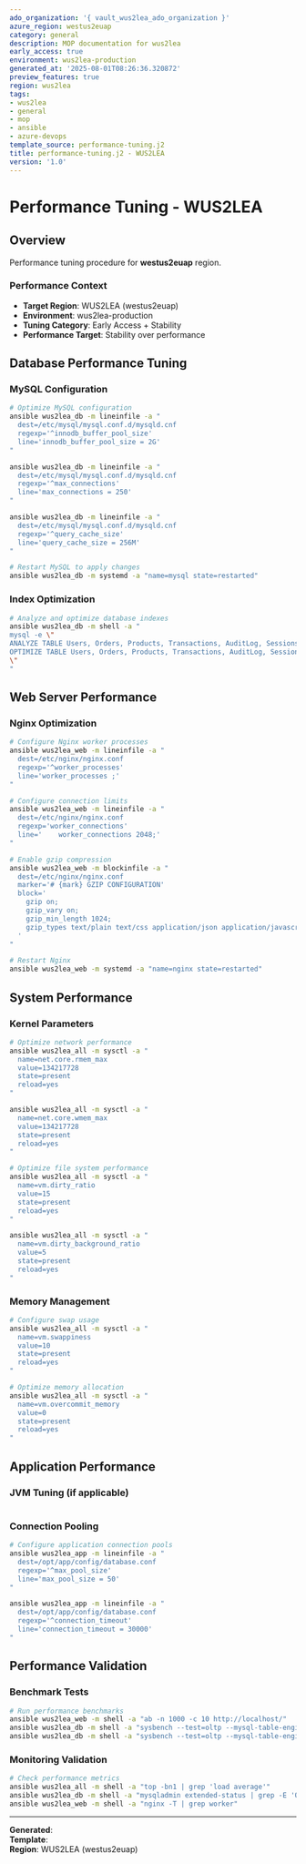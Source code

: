 ```yaml
---
ado_organization: '{ vault_wus2lea_ado_organization }'
azure_region: westus2euap
category: general
description: MOP documentation for wus2lea
early_access: true
environment: wus2lea-production
generated_at: '2025-08-01T08:26:36.320872'
preview_features: true
region: wus2lea
tags:
- wus2lea
- general
- mop
- ansible
- azure-devops
template_source: performance-tuning.j2
title: performance-tuning.j2 - WUS2LEA
version: '1.0'
---
```



# Performance Tuning - WUS2LEA

## Overview

Performance tuning procedure for **westus2euap** region.

### Performance Context

- **Target Region**: WUS2LEA (westus2euap)
- **Environment**: wus2lea-production
- **Tuning Category**: Early Access + Stability
- **Performance Target**: Stability over performance

## Database Performance Tuning

### MySQL Configuration
```bash
# Optimize MySQL configuration
ansible wus2lea_db -m lineinfile -a "
  dest=/etc/mysql/mysql.conf.d/mysqld.cnf
  regexp='^innodb_buffer_pool_size'
  line='innodb_buffer_pool_size = 2G'
"

ansible wus2lea_db -m lineinfile -a "
  dest=/etc/mysql/mysql.conf.d/mysqld.cnf
  regexp='^max_connections'
  line='max_connections = 250'
"

ansible wus2lea_db -m lineinfile -a "
  dest=/etc/mysql/mysql.conf.d/mysqld.cnf
  regexp='^query_cache_size'
  line='query_cache_size = 256M'
"

# Restart MySQL to apply changes
ansible wus2lea_db -m systemd -a "name=mysql state=restarted"
```

### Index Optimization
```bash
# Analyze and optimize database indexes
ansible wus2lea_db -m shell -a "
mysql -e \"
ANALYZE TABLE Users, Orders, Products, Transactions, AuditLog, Sessions, PreviewFeatures, EarlyAccessLogs;
OPTIMIZE TABLE Users, Orders, Products, Transactions, AuditLog, Sessions, PreviewFeatures, EarlyAccessLogs;
\"
"
```

## Web Server Performance

### Nginx Optimization
```bash
# Configure Nginx worker processes
ansible wus2lea_web -m lineinfile -a "
  dest=/etc/nginx/nginx.conf
  regexp='^worker_processes'
  line='worker_processes ;'
"

# Configure connection limits
ansible wus2lea_web -m lineinfile -a "
  dest=/etc/nginx/nginx.conf
  regexp='worker_connections'
  line='    worker_connections 2048;'
"

# Enable gzip compression
ansible wus2lea_web -m blockinfile -a "
  dest=/etc/nginx/nginx.conf
  marker='# {mark} GZIP CONFIGURATION'
  block='
    gzip on;
    gzip_vary on;
    gzip_min_length 1024;
    gzip_types text/plain text/css application/json application/javascript;
  '
"

# Restart Nginx
ansible wus2lea_web -m systemd -a "name=nginx state=restarted"
```

## System Performance

### Kernel Parameters
```bash
# Optimize network performance
ansible wus2lea_all -m sysctl -a "
  name=net.core.rmem_max
  value=134217728
  state=present
  reload=yes
"

ansible wus2lea_all -m sysctl -a "
  name=net.core.wmem_max
  value=134217728
  state=present
  reload=yes
"

# Optimize file system performance
ansible wus2lea_all -m sysctl -a "
  name=vm.dirty_ratio
  value=15
  state=present
  reload=yes
"

ansible wus2lea_all -m sysctl -a "
  name=vm.dirty_background_ratio
  value=5
  state=present
  reload=yes
"
```

### Memory Management
```bash
# Configure swap usage
ansible wus2lea_all -m sysctl -a "
  name=vm.swappiness
  value=10
  state=present
  reload=yes
"

# Optimize memory allocation
ansible wus2lea_all -m sysctl -a "
  name=vm.overcommit_memory
  value=0
  state=present
  reload=yes
"
```

## Application Performance

### JVM Tuning (if applicable)
```bash
```

### Connection Pooling
```bash
# Configure application connection pools
ansible wus2lea_app -m lineinfile -a "
  dest=/opt/app/config/database.conf
  regexp='^max_pool_size'
  line='max_pool_size = 50'
"

ansible wus2lea_app -m lineinfile -a "
  dest=/opt/app/config/database.conf
  regexp='^connection_timeout'
  line='connection_timeout = 30000'
"
```

## Performance Validation

### Benchmark Tests
```bash
# Run performance benchmarks
ansible wus2lea_web -m shell -a "ab -n 1000 -c 10 http://localhost/"
ansible wus2lea_db -m shell -a "sysbench --test=oltp --mysql-table-engine=innodb prepare"
ansible wus2lea_db -m shell -a "sysbench --test=oltp --mysql-table-engine=innodb run"
```

### Monitoring Validation
```bash
# Check performance metrics
ansible wus2lea_all -m shell -a "top -bn1 | grep 'load average'"
ansible wus2lea_db -m shell -a "mysqladmin extended-status | grep -E 'Queries|Connections'"
ansible wus2lea_web -m shell -a "nginx -T | grep worker"
```

---

**Generated**:   
**Template**:   
**Region**: WUS2LEA (westus2euap)
